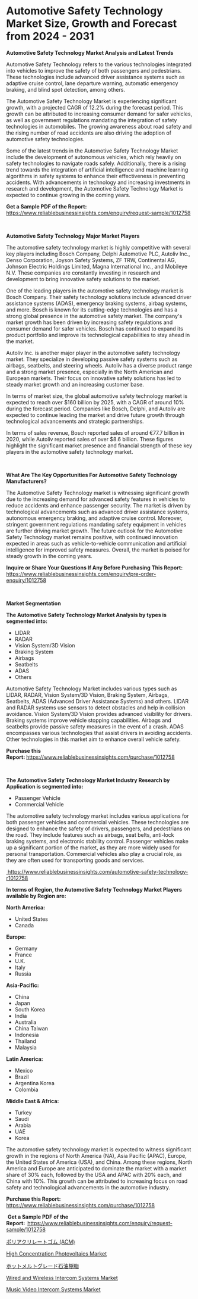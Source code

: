 <p><h1>Automotive Safety Technology Market Size, Growth and Forecast from 2024 - 2031</h1></p><p><strong>Automotive Safety Technology Market Analysis and Latest Trends</strong></p>
<p><p>Automotive Safety Technology refers to the various technologies integrated into vehicles to improve the safety of both passengers and pedestrians. These technologies include advanced driver assistance systems such as adaptive cruise control, lane departure warning, automatic emergency braking, and blind spot detection, among others.</p><p>The Automotive Safety Technology Market is experiencing significant growth, with a projected CAGR of 12.2% during the forecast period. This growth can be attributed to increasing consumer demand for safer vehicles, as well as government regulations mandating the integration of safety technologies in automobiles. The growing awareness about road safety and the rising number of road accidents are also driving the adoption of automotive safety technologies.</p><p>Some of the latest trends in the Automotive Safety Technology Market include the development of autonomous vehicles, which rely heavily on safety technologies to navigate roads safely. Additionally, there is a rising trend towards the integration of artificial intelligence and machine learning algorithms in safety systems to enhance their effectiveness in preventing accidents. With advancements in technology and increasing investments in research and development, the Automotive Safety Technology Market is expected to continue growing in the coming years.</p></p>
<p><strong>Get a Sample PDF of the Report:&nbsp;</strong> <a href="https://www.reliablebusinessinsights.com/enquiry/request-sample/1012758">https://www.reliablebusinessinsights.com/enquiry/request-sample/1012758</a></p>
<p>&nbsp;</p>
<p><strong>Automotive Safety Technology Major Market Players</strong></p>
<p><p>The automotive safety technology market is highly competitive with several key players including Bosch Company, Delphi Automotive PLC, Autoliv Inc., Denso Corporation, Joyson Safety Systems, ZF TRW, Continental AG, Johnson Electric Holdings Limited, Magna International Inc., and Mobileye N.V. These companies are constantly investing in research and development to bring innovative safety solutions to the market.</p><p>One of the leading players in the automotive safety technology market is Bosch Company. Their safety technology solutions include advanced driver assistance systems (ADAS), emergency braking systems, airbag systems, and more. Bosch is known for its cutting-edge technologies and has a strong global presence in the automotive safety market. The company's market growth has been driven by increasing safety regulations and consumer demand for safer vehicles. Bosch has continued to expand its product portfolio and improve its technological capabilities to stay ahead in the market.</p><p>Autoliv Inc. is another major player in the automotive safety technology market. They specialize in developing passive safety systems such as airbags, seatbelts, and steering wheels. Autoliv has a diverse product range and a strong market presence, especially in the North American and European markets. Their focus on innovative safety solutions has led to steady market growth and an increasing customer base.</p><p>In terms of market size, the global automotive safety technology market is expected to reach over $160 billion by 2025, with a CAGR of around 10% during the forecast period. Companies like Bosch, Delphi, and Autoliv are expected to continue leading the market and drive future growth through technological advancements and strategic partnerships.</p><p>In terms of sales revenue, Bosch reported sales of around €77.7 billion in 2020, while Autoliv reported sales of over $8.6 billion. These figures highlight the significant market presence and financial strength of these key players in the automotive safety technology market.</p></p>
<p>&nbsp;</p>
<p><strong>What Are The Key Opportunities For Automotive Safety Technology Manufacturers?</strong></p>
<p><p>The Automotive Safety Technology market is witnessing significant growth due to the increasing demand for advanced safety features in vehicles to reduce accidents and enhance passenger security. The market is driven by technological advancements such as advanced driver assistance systems, autonomous emergency braking, and adaptive cruise control. Moreover, stringent government regulations mandating safety equipment in vehicles are further driving market growth. The future outlook for the Automotive Safety Technology market remains positive, with continued innovation expected in areas such as vehicle-to-vehicle communication and artificial intelligence for improved safety measures. Overall, the market is poised for steady growth in the coming years.</p></p>
<p><strong>Inquire or Share Your Questions If Any Before Purchasing This Report:</strong> <a href="https://www.reliablebusinessinsights.com/enquiry/pre-order-enquiry/1012758">https://www.reliablebusinessinsights.com/enquiry/pre-order-enquiry/1012758</a></p>
<p>&nbsp;</p>
<p><strong>Market Segmentation</strong></p>
<p><strong>The Automotive Safety Technology Market Analysis by types is segmented into:</strong></p>
<p><ul><li>LIDAR</li><li>RADAR</li><li>Vision System/3D Vision</li><li>Braking System</li><li>Airbags</li><li>Seatbelts</li><li>ADAS</li><li>Others</li></ul></p>
<p><p>Automotive Safety Technology Market includes various types such as LIDAR, RADAR, Vision System/3D Vision, Braking System, Airbags, Seatbelts, ADAS (Advanced Driver Assistance Systems) and others. LIDAR and RADAR systems use sensors to detect obstacles and help in collision avoidance. Vision System/3D Vision provides advanced visibility for drivers. Braking systems improve vehicle stopping capabilities. Airbags and seatbelts provide passive safety measures in the event of a crash. ADAS encompasses various technologies that assist drivers in avoiding accidents. Other technologies in this market aim to enhance overall vehicle safety.</p></p>
<p><strong>Purchase this Report:&nbsp;</strong><a href="https://www.reliablebusinessinsights.com/purchase/1012758">https://www.reliablebusinessinsights.com/purchase/1012758</a></p>
<p>&nbsp;</p>
<p><strong>The Automotive Safety Technology Market Industry Research by Application is segmented into:</strong></p>
<p><ul><li>Passenger Vehicle</li><li>Commercial Vehicle</li></ul></p>
<p><p>The automotive safety technology market includes various applications for both passenger vehicles and commercial vehicles. These technologies are designed to enhance the safety of drivers, passengers, and pedestrians on the road. They include features such as airbags, seat belts, anti-lock braking systems, and electronic stability control. Passenger vehicles make up a significant portion of the market, as they are more widely used for personal transportation. Commercial vehicles also play a crucial role, as they are often used for transporting goods and services.</p></p>
<p><a href="https://www.reliablebusinessinsights.com/automotive-safety-technology-r1012758">&nbsp;https://www.reliablebusinessinsights.com/automotive-safety-technology-r1012758</a></p>
<p><strong>In terms of Region, the Automotive Safety Technology Market Players available by Region are:</strong></p>
<p>
    <p> <strong> North America: </strong>
        <ul>
            <li>United States</li>
            <li>Canada</li>
        </ul>
        </p> 
    <p> <strong> Europe: </strong>
        <ul>
            <li>Germany</li>
            <li>France</li>
            <li>U.K.</li>
            <li>Italy</li>
            <li>Russia</li>
        </ul>
        </p> 
    <p> <strong> Asia-Pacific: </strong>
        <ul>
            <li>China</li>
            <li>Japan</li>
            <li>South Korea</li>
            <li>India</li>
            <li>Australia</li>
            <li>China Taiwan</li>
            <li>Indonesia</li>
            <li>Thailand</li>
            <li>Malaysia</li>
        </ul>
        </p> 
    <p> <strong> Latin America: </strong>
        <ul>
            <li>Mexico</li>
            <li>Brazil</li>
            <li>Argentina Korea</li>
            <li>Colombia</li>
        </ul>
        </p> 
    <p> <strong> Middle East & Africa: </strong>
        <ul>
            <li>Turkey</li>
            <li>Saudi</li>
            <li>Arabia</li>
            <li>UAE</li>
            <li>Korea</li>
        </ul>
    </p>
    </p>
<p><p>The automotive safety technology market is expected to witness significant growth in the regions of North America (NA), Asia Pacific (APAC), Europe, the United States of America (USA), and China. Among these regions, North America and Europe are anticipated to dominate the market with a market share of 30% each, followed by the USA and APAC with 20% each, and China with 10%. This growth can be attributed to increasing focus on road safety and technological advancements in the automotive industry.</p></p>
<p><strong>Purchase this Report: </strong><a href="https://www.reliablebusinessinsights.com/purchase/1012758">https://www.reliablebusinessinsights.com/purchase/1012758</a></p>
<p>&nbsp;<strong>Get a Sample PDF of the Report:&nbsp;&nbsp;</strong><a href="https://www.reliablebusinessinsights.com/enquiry/request-sample/1012758">https://www.reliablebusinessinsights.com/enquiry/request-sample/1012758</a></p>
<p><strong></strong></p>
<p><p><a href="https://github.com/DayanaRunolfsdottir/Market-Research-Report-List-1/blob/main/7346915171119.md">ポリアクリレートゴム (ACM)</a></p><p><a href="https://www.linkedin.com/pulse/high-concentration-photovoltaics-market-emerging-trends-future-gqxsf?trackingId=KmWjVrE%2FU%2FvMfFHqz2J08Q%3D%3D">High Concentration Photovoltaics Market</a></p><p><a href="https://github.com/VinceMarvin1/Market-Research-Report-List-1/blob/main/3563589171118.md">ホットメルトグレード石油樹脂</a></p><p><a href="https://github.com/abdillahsp58/Market-Research-Report-List-1/blob/main/wired-and-wireless-intercom-systems-market.md">Wired and Wireless Intercom Systems Market</a></p><p><a href="https://github.com/isharif044/Market-Research-Report-List-1/blob/main/music-video-intercom-systems-market.md">Music Video Intercom Systems Market</a></p></p>